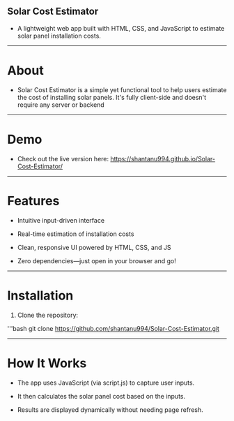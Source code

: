 ## Solar Cost Estimator

- A lightweight web app built with HTML, CSS, and JavaScript to estimate solar panel installation costs.

---

# About

- Solar Cost Estimator is a simple yet functional tool to help users estimate the cost of installing solar panels. It's fully client-side and doesn't require any server or backend

---

# Demo

- Check out the live version here: https://shantanu994.github.io/Solar-Cost-Estimator/

---

# Features

- Intuitive input-driven interface

- Real-time estimation of installation costs

- Clean, responsive UI powered by HTML, CSS, and JS

- Zero dependencies—just open in your browser and go!

---

# Installation

1. Clone the repository:

'''bash
    git clone https://github.com/shantanu994/Solar-Cost-Estimator.git

---

# How It Works

- The app uses JavaScript (via script.js) to capture user inputs.

- It then calculates the solar panel cost based on the inputs.

- Results are displayed dynamically without needing page refresh.